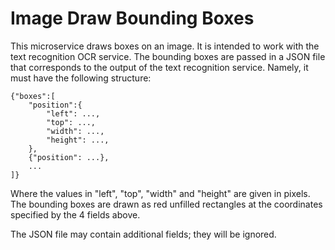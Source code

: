 # Image Draw Bounding Boxes
This microservice draws boxes on an image. It is intended to work with the
text recognition OCR service. The bounding boxes are passed in a JSON file that corresponds to the output of
the text recognition service. Namely, it must have the following structure:
```
{"boxes":[
    "position":{
        "left": ...,
        "top": ...,
        "width": ...,
        "height": ...,
    },
    {"position": ...},
    ...
]}
```
Where the values in "left", "top", "width" and "height" are given in pixels. 
The bounding boxes are drawn as red unfilled rectangles at the coordinates specified by the 4 fields above.

The JSON file may contain additional fields; they will be ignored.